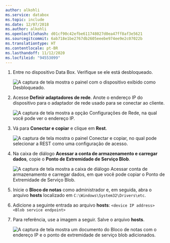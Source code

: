 ```yaml
---
author: alkohli
ms.service: databox
ms.topic: include
ms.date: 12/07/2018
ms.author: alkohli
ms.openlocfilehash: d01cf90c42efbe611748027d0ea47ff8af3e5621
ms.sourcegitcommit: 6ab718e1be2767db2605eeebe974ee9e2c07022b
ms.translationtype: HT
ms.contentlocale: pt-BR
ms.lasthandoff: 11/12/2020
ms.locfileid: "94553099"
---
```

1. Entre no dispositivo Data Box. Verifique se ele está desbloqueado.

    ![A captura de tela mostra o painel com o dispositivo exibido como Desbloqueado.](media/data-box-add-device-ip/data-box-connect-via-rest-1.png)

2. Acesse **Definir adaptadores de rede**. Anote o endereço IP do dispositivo para o adaptador de rede usado para se conectar ao cliente.

    ![A captura de tela mostra a opção Configurações de Rede, na qual você pode ver o endereço IP.](media/data-box-add-device-ip/data-box-connect-via-rest-2.png)

3. Vá para **Conectar e copiar** e clique em **Rest**.

    ![A captura de tela mostra o painel Conectar e copiar, no qual pode selecionar a REST como uma configuração de acesso.](media/data-box-add-device-ip/data-box-connect-via-rest-3.png)

4. Na caixa de diálogo **Acessar a conta de armazenamento e carregar dados**, copie o **Ponto de Extremidade de Serviço Blob**.

    ![A captura de tela mostra a caixa de diálogo Acessar conta de armazenamento e carregar dados, em que você pode copiar o Ponto de Extremidade de Serviço Blob.](media/data-box-add-device-ip/data-box-connect-via-rest-4.png)

5. Inicie o **Bloco de notas** como administrador e, em seguida, abra o arquivo **hosts** localizado em `C:\Windows\System32\Drivers\etc`.
6. Adicione a seguinte entrada ao arquivo **hosts**: `<device IP address> <Blob service endpoint>`
7. Para referência, use a imagem a seguir. Salve o arquivo **hosts**.

    ![A captura de tela mostra um documento do Bloco de notas com o endereço IP e o ponto de extremidade de serviço blob adicionados.](media/data-box-add-device-ip/data-box-connect-via-rest-5.png)
